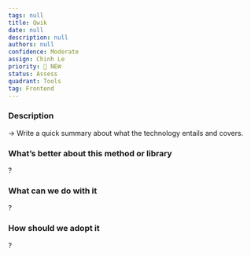 ```yaml
---
tags: null
title: Qwik
date: null
description: null
authors: null
confidence: Moderate
assign: Chinh Le
priority: 🌟 NEW
status: Assess
quadrant: Tools
tag: Frontend
---
```


<!-- table_of_contents 72f71899-bb04-436e-9d01-75fa1207c8a3 -->

### Description
→ Write a quick summary about what the technology entails and covers.

### What’s better about this method or library
?

### What can we do with it
?

### How should we adopt it
?

<!-- child_database be014771-283a-4f2f-9adf-460cd4327d75 -->
